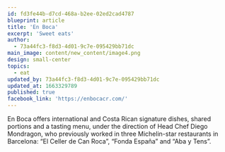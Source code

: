 ```yaml
---
id: fd3fe44b-d7cd-468a-b2ee-02ed2cad4787
blueprint: article
title: 'En Boca'
excerpt: 'Sweet eats'
author:
  - 73a44fc3-f8d3-4d01-9c7e-095429bb71dc
main_image: content/new_content/image4.png
design: small-center
topics:
  - eat
updated_by: 73a44fc3-f8d3-4d01-9c7e-095429bb71dc
updated_at: 1663329789
published: true
facebook_link: 'https://enbocacr.com/'
---
```

En Boca offers international and Costa Rican signature dishes, shared portions and a tasting menu, under the direction of Head Chef Diego Mondragon, who previously worked in three Michelin-star restaurants in Barcelona: “El Celler de Can Roca”, “Fonda España” and “Aba y Tens”.